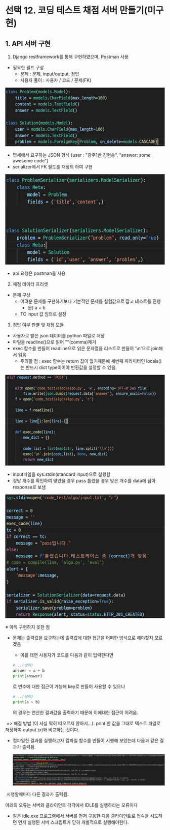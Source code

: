 # 선택 12. 코딩 테스트 채점 서버 만들기(미구현)

## 1. API 서버 구현

1. Django restframework를 통해 구현하였으며, Postman 사용

- 필요한 필드 구상
  - 문제 : 문제, input/output, 정답
  - 사용자 풀이 : 사용자 / 코드 / 문제(FK)

![image-20211223105410924](README.assets/image-20211223105410924.png)







- 명세에서 요구하는 JSON 형식 {user : "광주1반 김현송", "answer:  some awesome code"}
- serializer에서 FK 필드를 재정의 하여 구현



![image-20211223105432794](README.assets/image-20211223105432794.png)

- api 요청은 postman을 사용







2. 채점 데이터 프리셋

- 문제 구상 
  - 어려운 문제를 구현하기보다 기본적인 문제를 실험값으로 잡고 테스트를 진행
    - 문) a + b
  - TC input 값 임의로 설정





3. 정답 여부 판별 및 채점 모듈

- 사용자로 받은 json 데이터를 python 파일로 저장
- 파일을 readline()으로 읽어 ""(comma)제거
- exec 함수를 만들어 readline으로 읽은 문자열을 리스트로 만들어 '\n'으로 join해서 읽음
  - 주의할 점 : exec 함수는 return 값이 없기때문에 세번째 파라미터인 locals()는 반드시 dict type이어야 반환값을 설정할 수 있음.

![image-20211223105545460](README.assets/image-20211223105545460.png)



- input파일을 sys.stdin(standard input)으로 실행함
- 정답 개수를 확인하여 맞았을 경우 pass 틀렸을 경우 맞은 개수를 data에 담아 response로 보냄





![image-20211223105624416](README.assets/image-20211223105624416.png)



 ※ 아직 구현하지 못한 점

- 문제는 출력값을 요구하는데 출력값에 대한 접근을 어떠한 방식으로 해야할지 모르겠음

  - 이를 테면 사용자가 코드를 다음과 같이 입력한다면

  ```python
  #...(생략)
  answer = a + b
  print(answer)
  ```

  로 변수에 대한 접근이 가능해 key로 만들어 사용할 수 있으나

  ```python
  #...(생략)
  print(a + b)
  ```

  의 경우는 연산한 결과값을 출력하기 때문에 이에대한 접근이 어려움.



​	=> 해결 방법 (이 사실 딱히 떠오르지 않아서...): print 한 값을 그대로 텍스트 파일로 저장하여 output.txt와 비교하는 것이다.



- 컴파일한 결과를 실행하고자 컴파일 함수를 만들어 시행해 보았는데 다음과 같은 결과가 출력됨.

  ![컴파일](README.assets/컴파일.png)

​	시행할때마다 다른 결과가 출력됨.



아래의 오류는 서버와 클라이언트 각각에서 IDLE를 실행하라는 오류이다

- 같은 idle.exe 프로그램에서 서버를 먼저 구동한 다음 클라이언트로 접속을 시도하면 먼저 실행된 서버 스크립트가 닫혀 개별적으로 실행해야한다.
